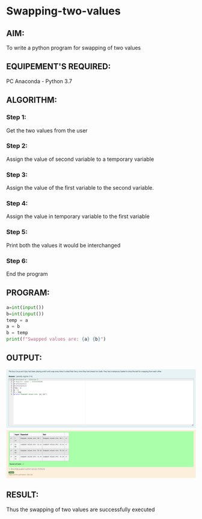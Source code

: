 # Swapping-two-values
## AIM:
To write a python program for swapping of two values

## EQUIPEMENT'S REQUIRED: 
PC
Anaconda - Python 3.7

## ALGORITHM: 
### Step 1:
Get the two values from the user
### Step 2: 
Assign the value of second variable to a temporary variable 
### Step 3: 
Assign the value of the first variable to the second variable.
### Step 4:  
Assign the value in temporary variable to the first variable
### Step 5: 
Print both the values it would be interchanged
### Step 6: 
End the program

## PROGRAM:
```python
a=int(input())
b=int(input())
temp = a
a = b
b = temp
print(f"Swapped values are: {a} {b}")
```
## OUTPUT:
![Exp1](image.png)

## RESULT:
Thus the swapping of two values are successfully executed



